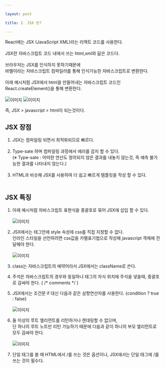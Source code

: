 ```yaml
---

layout: post

title: 2. JSX 란?

---
```


React에는 JSX (JavaScript XML)라는 리액트 코드를 사용한다.<br><br>
JSX란 자바스크립트 코드 내에서 쓰는 html,xml와 닮은 코드다.<br><br>
브라우저는 JSX를 인식하지 못하기때문에 <br>
바벨이라는 자바스크립트 컴파일러를 통해 인식가능한 자바스크립트로 변환한다.<br><br>
아래 예시처럼 JSX에서 html을 만들어내는 자바스크립트 코드인 React.createElement()을 통해 변환한다.<br><br>
![이미지](https://github.com/tblynda/tblynda.github.io/blob/master/images/react2_01.PNG?raw=true)
![이미지](https://github.com/tblynda/tblynda.github.io/blob/master/images/react2_02.PNG?raw=true)

즉, JSX > javascript > html이 되는것이다.

## JSX 장점<br>
1. JSX는 컴파일링 되면서 최적화되므로 빠르다.<br><br>
2. Type-sate 하며 컴파일링 과정에서 에러를 감지 할 수 있다.<br>
(※ Type-sate : 어떠한 연산도 정의되지 않은 결과를 내놓지 않는것, 즉 예측 불가능한 결과를 나타내지 않는다.)<br><br>
3. HTML과 비슷해 JSX를 사용하여 더 쉽고 빠르게 템플릿을 작성 할 수 있다. <br><br>

## JSX 특징<br>
1. 아래 예시처럼 자바스크립트 표현식을 중괄호로 묶어 JSX에 삽입 할 수 있다.<br><br>
![이미지](https://github.com/tblynda/tblynda.github.io/blob/master/images/react2_03.PNG?raw=true)

2. JSX에서는 태그안에 style 속성에 css를 직접 지정할 수 없다. <br>
인라인 스타일을 선언하려면 css값을 카멜표기법으로 작성해 javascript 객체에 전달해야 한다.<br><br>
![이미지](https://github.com/tblynda/tblynda.github.io/blob/master/images/react2_04.PNG?raw=true)

3. class는 자바스크립트의 예약어라서 JSX에서는 className로 쓴다.

4. 주석은 자바스크립트의 경우와 동일하나 태그의 자식 위치에 주석을 넣을때, 중괄호로 감싸야 한다. { /* comments */ } 

5. JSX에서는 조건문 if 대신 다음과 같은 삼항연산자를 사용한다. {condition ? true : false}<br><br>
![이미지](https://github.com/tblynda/tblynda.github.io/blob/master/images/react2_05.PNG?raw=true)

6. 둘 이상의 루트 엘리먼트를 리턴하거나 렌데링할 수 없으며, <br>
단 하나의 루트 노트만 리턴 가능하기 때문에 다음과 같이 하나의 부모 엘리먼트로 모두 감싸야 한다. <br><br>
![이미지](https://github.com/tblynda/tblynda.github.io/blob/master/images/react2_06.PNG?raw=true)

7.  단일 태그를 쓸 때 HTML에서 /를 쓰는 것은 옵션이나, JSX에서는 단일 태그에 /를 쓰는 것이 필수다.


